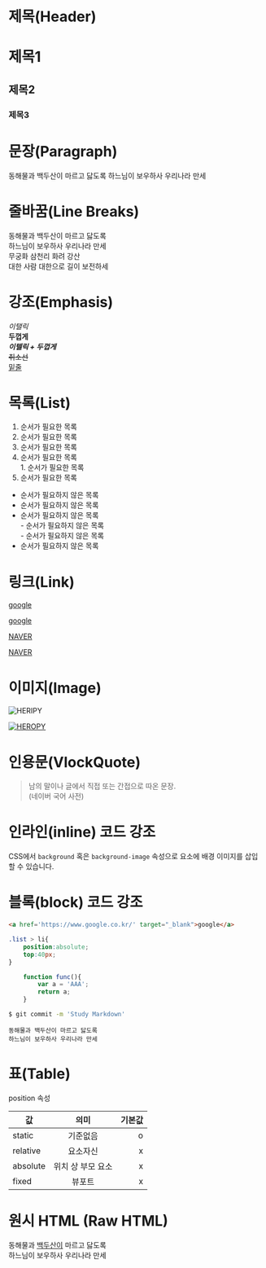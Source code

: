 # 제목(Header)

# 제목1
## 제목2
### 제목3


# 문장(Paragraph)

동해물과 백두산이 마르고 닳도록 
하느님이 보우하사 우리나라 만세

# 줄바꿈(Line Breaks)

동해물과 백두산이 마르고 닳도록  
하느님이 보우하사 우리나라 만세  
무궁화 삼천리 화려 강산  
대한 사람 대한으로 길이 보전하세  

# 강조(Emphasis)

_이탤릭_  
**두껍게**  
**_이텔릭 + 두껍게_**  
~~취소선~~  
<u>밑줄</u>

# 목록(List)

1. 순서가 필요한 목록
1. 순서가 필요한 목록
1. 순서가 필요한 목록
1. 순서가 필요한 목록  
        1. 순서가 필요한 목록
1. 순서가 필요한 목록

- 순서가 필요하지 않은 목록
- 순서가 필요하지 않은 목록
- 순서가 필요하지 않은 목록   
        - 순서가 필요하지 않은 목록  
        - 순서가 필요하지 않은 목록  
- 순서가 필요하지 않은 목록

# 링크(Link)

<a href="https://google.com">google</a>

[google](https://google.com)

<a href="https://naver.com" title="NAVER로 이동!">NAVER</a>

[NAVER](https://naver.com "NAVER로 이동!")

# 이미지(Image)

![HERIPY](https://heropy.blog/css/images/logo.png)

[![HEROPY](https://heropy.blog/css/images/logo.png)](https://heropy.blog/)

# 인용문(VlockQuote)

>남의 말이나 글에서 직접 또는 간접으로 따온 문장.  
>(네이버 국어 사전)

# 인라인(inline) 코드 강조

CSS에서 `background` 혹은 `background-image` 속성으로 요소에 배경 이미지를 삽입 할 수 있습니다.

# 블록(block) 코드 강조 

```html
<a href='https://www.google.co.kr/' target="_blank">google</a>

```

```css
.list > li{
    position:absolute;
    top:40px;
}
```

```javascript
    function func(){
        var a = 'AAA';
        return a;
    }
```

```bash
$ git commit -m 'Study Markdown'
```

```plaintest
동해물과 백두산이 마르고 닳도록  
하느님이 보우하사 우리나라 만세
```

# 표(Table)

position 속성

값 | 의미 | 기본값
--|:--:|--:
static | 기준없음 | o
relative | 요소자신 | x
absolute | 위치 상 부모 요소 | x
fixed | 뷰포트 | x

# 원시 HTML (Raw HTML)

동해물과 <u>백두산이</u> 마르고 닳도록  
하느님이 보우하사 우리나라 만세